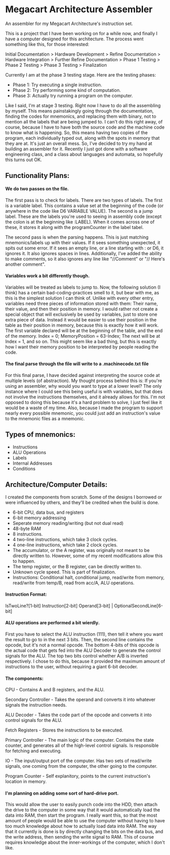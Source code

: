 # Megacart Architecture Assembler
An assembler for my Megacart Architecture's instruction set.

This is a project that I have been working on for a while now, and finally I have a computer designed for this architecture. The process went something like this, for those interested:

Initial Documentation > Hardware Development > Refine Documentation > Hardware Integration > Further Refine Documentation > Phase 1 Testing > Phase 2 Testing > Phase 3 Testing > Finalization

Currently I am at the phase 3 testing stage. Here are the testing phases:
* Phase 1: Try executing a single instruction.
* Phase 2: Try performing some kind of computation.
* Phase 3: Actually try running a program on the computer.

Like I said, I'm at stage 3 testing. Right now I have to do all the assembling by myself. This means painstakingly going through the documentation, finding the codes for mnemonics, and replacing them with binary, not to mention all the labels that are being jumped to. I can't do this right away, of course, because I have to have both the source code and the machine code to know what is happening. So, this means having two copies of the program, each individually typed out, along with the spots in memory that they are at. It's just an overall mess.
So, I've decided to try my hand at building an assembler for it. Recently I just got done with a software engineering class, and a class about languages and automata, so hopefully this turns out OK.

## Functionality Plans:
#### We do two passes on the file.

The first pass is to check for labels.
There are two types of labels.
The first is a variable label. This contains a value set at the beginning of the code (or anywhere in the code like D6 VARIABLE VALUE).
The second is a jump label. These are the labels you're used to seeing in assembly code (except the colon is at the beginning like :LABEL).
When it comes across one of these, it stores it along with the programCounter in the label tabel.

The second pass is when the parsing happens. This is just matching mnemonics/labels up with their values.
If it sees something unexpected, it spits out some error.
If it sees an empty line, or a line starting with : or D6, it ignores it.
It also ignores spaces in lines.
Additionally, I've added the ability to make comments, so it also ignores any line like "//Comment" or "// Here's another comment".

#### Variables work a bit differently though.
Variables will be treated as labels to jump to.
Now, the following solution (I think) has a certain bad-coding-practices smell to it, but bear with me, as this is the simplest solution I can think of.
Unlike with every other entry, variables need three pieces of information stored with them: Their name, their value, and then their position in memory.
I would rather not create a special object that will exclusively be used by variables, just to store one extra piece of data.
Instead it would be easier to use their position in the table as their position in memory, because this is exactly how it will work.
The first variable declared will be at the beginning of the table, and the end of the memory. Index = 0; MemoryPosition = 63-Index;
The next will be at Index = 1, and so on.
This might seem like a bad thing, but this is exactly how I want their memory position to be interpreted by people reading the code.

#### The final parse through the file will write to a .machinecode.txt file
For this final parse, I have decided against interpreting the source code at multiple levels (of abstraction).
My thought process behind this is: If you're using an assembler, why would you want to type at a lower level?
The only instance where I could see this being useful is with variables, but that does not involve the instructions themselves, and it already allows for this.
I'm not opposed to doing this because it's a hard problem to solve, I just feel like it would be a waste of my time.
Also, because I made the program to support nearly every possible mnemonic, you could just add an instruction's value to the mnemonic files as a mnemonic.

## Types of mnemonics:
* Instructions
* ALU Operations
* Labels
* Internal Addresses
* Conditions

## Architecture/Computer Details:
I created the components from scratch. Some of the designs I borrowed or were influenced by others, and they'll be credited when the build is done.
* 6-bit CPU, data bus, and registers
* 6-bit memory addressing
* Seperate memory reading/writing (but not dual read)
* 48-byte RAM
* 8 instructions.
* 4 two-line instructions, which take 3 clock cycles.
* 4 one-line instructions, which take 2 clock cycles.
* The accumulator, or the A register, was originally not meant to be directly written to. However, some of my recent modifications allow this to happen.
* The temp register, or the B register, can be directly written to.
* Unknown cycle speed. This is part of finalization.
* Instructions: Conditional halt, conditional jump, read/write from memory, read/write from temp/B, read from acc/A, ALU operations.

#### Instruction Format:

IsTwoLine?[1-bit] Instruction[2-bit] Operand[3-bit] | OptionalSecondLine[6-bit]

#### ALU operations are performed a bit wierdly.
First you have to select the ALU instruction (111), then tell it where you want the result to go to in the next 3 bits. Then, the second line contains the opcode, but it's not a normal opcode. 
The bottom 4-bits of this opcode is the actual code that gets fed into the ALU Decoder to generate the control signals for the ALU. The top two bits control whether A/B is inverted respectively. 
I chose to do this, because it provided the maximum amount of instructions to the user, without requiring a giant 6-bit decoder.

#### The components:

CPU - Contains A and B registers, and the ALU.

Secondary Controller - Takes the operand and converts it into whatever signals the instruction needs.

ALU Decoder - Takes the code part of the opcode and converts it into control signals for the ALU.

Fetch Registers - Stores the instructions to be executed.

Primary Controller - The main logic of the computer. Contains the state counter, and generates all of the high-level control signals. Is responsible for fetching and executing.

IO - The input/output port of the computer. Has two sets of read/write signals, one coming from the computer, the other going to the computer.

Program Counter - Self explanitory, points to the current instruction's location in memory.

#### I'm planning on adding some sort of hard-drive port.
This would allow the user to easily punch code into the HDD, then attach the drive to the computer in some way that it would automatically load the data into RAM, then start the program.
I really want this, so that the most amount of people would be able to use the computer without having to have too much knowledge about how to actually load data into RAM.
The way that it currently is done is by directly changing the bits on the data bus, and the write address, then sending the write signal to RAM.
This of course requires knowledge about the inner-workings of the computer, which I don't like.

